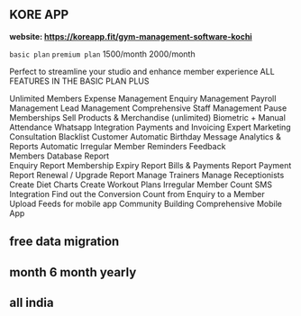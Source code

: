 ## KORE APP

<!-- kochi  -->

**website:  https://koreapp.fit/gym-management-software-kochi**

`basic plan`                                                                        `premium plan`
1500/month                                                                            2000/month

Perfect to streamline your studio and enhance member experience        ALL FEATURES IN THE BASIC PLAN PLUS

Unlimited Members                                                       Expense Management
Enquiry Management                                                      Payroll Management
Lead Management                                                         Comprehensive Staff Management
Pause Memberships                                                       Sell Products & Merchandise (unlimited)
Biometric + Manual Attendance                                           Whatsapp Integration
Payments and Invoicing                                                  Expert Marketing Consultation
Blacklist Customer                                                      Automatic Birthday Message
Analytics & Reports                                                     Automatic Irregular Member Reminders                                                               Feedback                                               
Members Database Report                                                             
Enquiry Report
Membership Expiry Report
Bills & Payments Report
Payment Report
Renewal / Upgrade Report
Manage Trainers
Manage Receptionists
Create Diet Charts
Create Workout Plans
Irregular Member Count
SMS Integration
Find out the Conversion Count from Enquiry to a Member
Upload Feeds for mobile app
Community Building
Comprehensive Mobile App


## free data migration

## month 6 month yearly 
## all india 
                                                  
